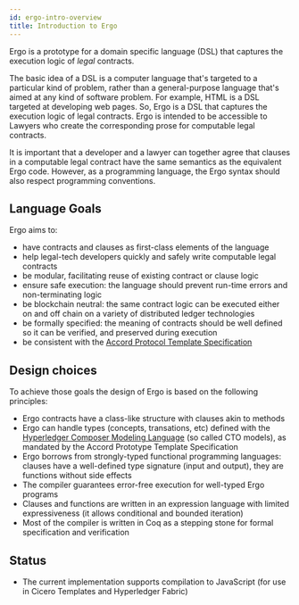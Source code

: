 ```yaml
---
id: ergo-intro-overview
title: Introduction to Ergo
---
```


Ergo is a prototype for a domain specific language (DSL) that captures the execution logic of *legal* contracts. 

The basic idea of a DSL is a computer language that's targeted to a particular kind of problem, rather than a general-purpose language that's aimed at any kind of software problem. For example, HTML is a DSL targeted at developing web pages. So, Ergo is a DSL that captures the execution logic of legal contracts. Ergo is intended to be accessible to Lawyers who create the corresponding prose for computable legal contracts. 

It is important that a developer and a lawyer can together agree that clauses in a computable legal contract have the same semantics as the equivalent Ergo code. However, as a programming language, the Ergo syntax should also respect programming conventions.

## Language Goals

Ergo aims to: 
- have contracts and clauses as first-class elements of the language
- help legal-tech developers quickly and safely write computable legal contracts
- be modular, facilitating reuse of existing contract or clause logic
- ensure safe execution: the language should prevent run-time errors and non-terminating logic
- be blockchain neutral: the same contract logic can be executed either on and off chain on a variety of distributed ledger technologies
- be formally specified: the meaning of contracts should be well defined so it can be verified, and preserved during execution
- be consistent with the [Accord Protocol Template Specification](https://docs.google.com/document/d/1UacA_r2KGcBA2D4voDgGE8jqid-Uh4Dt09AE-shBKR0)

## Design choices

To achieve those goals the design of Ergo is based on the following
principles:

- Ergo contracts have a class-like structure with clauses akin to methods
- Ergo can handle types (concepts, transations, etc) defined with the [Hyperledger Composer Modeling Language](https://hyperledger.github.io/composer/latest/reference/cto_language) (so called CTO models), as mandated by the Accord Prototype Template Specification
- Ergo borrows from strongly-typed functional programming languages: clauses have a well-defined type signature (input and output), they are functions without side effects
- The compiler guarantees error-free execution for well-typed Ergo programs
- Clauses and functions are written in an expression language with limited expressiveness (it allows conditional and bounded iteration)
- Most of the compiler is written in Coq as a stepping stone for formal specification and verification

## Status

- The current implementation supports compilation to JavaScript (for use in Cicero Templates and Hyperledger Fabric)